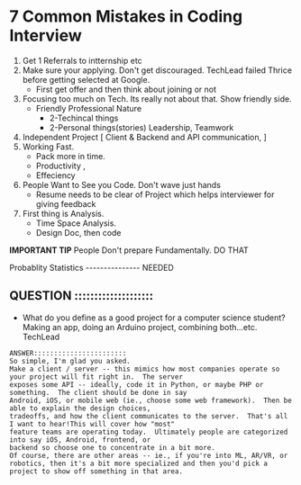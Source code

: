 # 7 Common Mistakes in Coding Interview
1. Get 1 Referrals to intternship etc
2. Make sure your applying. Don't get discouraged. TechLead failed Thrice before getting selected at Google. 
   + First get offer and then think about joining or not
3. Focusing too much on Tech. Its really not about that. Show friendly side. 
   + Friendly Professional Nature
	 + 2-Techincal things
	 + 2-Personal things(stories) Leadership, Teamwork
4. Independent Project [ Client & Backend and API communication, ]
5. Working Fast. 
   + Pack more in time. 
   + Productivity , 
   + Effeciency
6. People Want to See you Code. Don't  wave just hands
	 + Resume needs to be clear of Project which helps interviewer for giving feedback
7. First thing is Analysis. 
   + Time Space Analysis. 
   + Design Doc, then code
   
<b>IMPORTANT TIP</b> People Don't prepare Fundamentally. DO THAT

Probablity Statistics --------------- NEEDED


## QUESTION ::::::::::::::::::::
- What do you define as a good project for a computer science student? Making an app, doing an Arduino project, combining both...etc.
TechLead
```
ANSWER:::::::::::::::::::::::
So simple, I'm glad you asked.  
Make a client / server -- this mimics how most companies operate so your project will fit right in.  The server 
exposes some API -- ideally, code it in Python, or maybe PHP or something.  The client should be done in say 
Android, iOS, or mobile web (ie., choose some web framework).  Then be able to explain the design choices, 
tradeoffs, and how the client communicates to the server.  That's all I want to hear!This will cover how "most"
feature teams are operating today.  Ultimately people are categorized into say iOS, Android, frontend, or 
backend so choose one to concentrate in a bit more.
Of course, there are other areas -- ie., if you're into ML, AR/VR, or robotics, then it's a bit more specialized and then you'd pick a project to show off something in that area.
```

